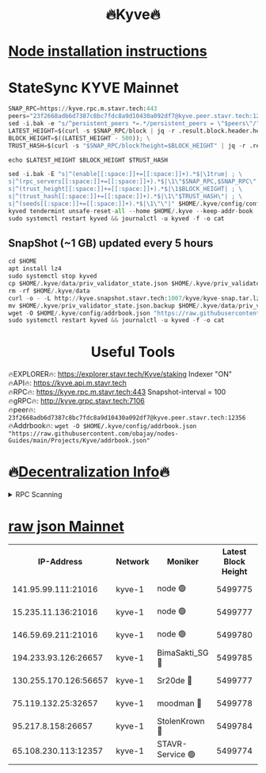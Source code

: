 <h1 align="center"> 🔥Kyve🔥</h1>

[Node installation instructions](https://github.com/obajay/nodes-Guides/tree/main/Projects/Kyve)
=
# StateSync KYVE Mainnet
```python
SNAP_RPC=https://kyve.rpc.m.stavr.tech:443
peers="23f2668adb6d7387c8bc7fdc8a9d10430a092df7@kyve.peer.stavr.tech:12356"
sed -i.bak -e "s/^persistent_peers *=.*/persistent_peers = \"$peers\"/" $HOME/.kyve/config/config.toml
LATEST_HEIGHT=$(curl -s $SNAP_RPC/block | jq -r .result.block.header.height); \
BLOCK_HEIGHT=$((LATEST_HEIGHT - 500)); \
TRUST_HASH=$(curl -s "$SNAP_RPC/block?height=$BLOCK_HEIGHT" | jq -r .result.block_id.hash)

echo $LATEST_HEIGHT $BLOCK_HEIGHT $TRUST_HASH

sed -i.bak -E "s|^(enable[[:space:]]+=[[:space:]]+).*$|\1true| ; \
s|^(rpc_servers[[:space:]]+=[[:space:]]+).*$|\1\"$SNAP_RPC,$SNAP_RPC\"| ; \
s|^(trust_height[[:space:]]+=[[:space:]]+).*$|\1$BLOCK_HEIGHT| ; \
s|^(trust_hash[[:space:]]+=[[:space:]]+).*$|\1\"$TRUST_HASH\"| ; \
s|^(seeds[[:space:]]+=[[:space:]]+).*$|\1\"\"|" $HOME/.kyve/config/config.toml
kyved tendermint unsafe-reset-all --home $HOME/.kyve --keep-addr-book
sudo systemctl restart kyved && journalctl -u kyved -f -o cat
```

## SnapShot (~1 GB) updated every 5 hours
```python
cd $HOME
apt install lz4
sudo systemctl stop kyved
cp $HOME/.kyve/data/priv_validator_state.json $HOME/.kyve/priv_validator_state.json.backup
rm -rf $HOME/.kyve/data
curl -o - -L http://kyve.snapshot.stavr.tech:1007/kyve/kyve-snap.tar.lz4 | lz4 -c -d - | tar -x -C $HOME/.kyve --strip-components 2
mv $HOME/.kyve/priv_validator_state.json.backup $HOME/.kyve/data/priv_validator_state.json
wget -O $HOME/.kyve/config/addrbook.json "https://raw.githubusercontent.com/obajay/nodes-Guides/main/Projects/Kyve/addrbook.json"
sudo systemctl restart kyved && journalctl -u kyved -f -o cat
```

<h1 align="center"> Useful Tools</h1>

🔥EXPLORER🔥:     https://explorer.stavr.tech/Kyve/staking        Indexer "ON" \
🔥API🔥: 			 		https://kyve.api.m.stavr.tech \
🔥RPC🔥:          https://kyve.rpc.m.stavr.tech:443	              Snapshot-interval = 100 \
🔥gRPC🔥:         http://kyve.grpc.stavr.tech:7106 \
🔥peer🔥:					`23f2668adb6d7387c8bc7fdc8a9d10430a092df7@kyve.peer.stavr.tech:12356` \
🔥Addrbook🔥:    ```wget -O $HOME/.kyve/config/addrbook.json "https://raw.githubusercontent.com/obajay/nodes-Guides/main/Projects/Kyve/addrbook.json"```

🔥[Decentralization Info](https://github.com/obajay/StateSync-snapshots/tree/main/Projects/Kyve/Decentralization)🔥
=

<details>
<summary>RPC Scanning</summary>

<h2 align="center"> We scan nodes in real time every 4 hours. And we provide the final result of RPC endpoints.
We cannot influence the operation of these nodes in any way. </h2>


```python
If Voting Power is higher than 0 --> then the Node is a validator of the network and may be subject to attack and be a potential threat to the chain.
```
```python
We marked such validators with a red symbol
```

</details>

[raw json Mainnet](https://rpc-check.kyvem.stavr.tech/kyvem/rpc-kyvem-result.json)
=



<table><tr><th>IP-Address</th><th>Network</th><th>Moniker</th><th>Latest Block Height</th><th>Earliest Block Height</th><th>Catching Up</th><th>Tx Index</th><th>Voting Power</th><th>Scan Time</th></tr><tr><td>141.95.99.111:21016</td><td>kyve-1</td><td>node 🟢</td><td>5499775</td><td>1</td><td>False</td><td>off</td><td>0</td><td>2024-03-24T11:37:36.558490103UTC</td></tr><tr><td>15.235.11.136:21016</td><td>kyve-1</td><td>node 🟢</td><td>5499777</td><td>1</td><td>False</td><td>off</td><td>0</td><td>2024-03-24T11:37:47.388887071UTC</td></tr><tr><td>146.59.69.211:21016</td><td>kyve-1</td><td>node 🟢</td><td>5499780</td><td>1</td><td>False</td><td>off</td><td>0</td><td>2024-03-24T11:38:12.976440032UTC</td></tr><tr><td>194.233.93.126:26657</td><td>kyve-1</td><td>BimaSakti_SG 🔴</td><td>5499785</td><td>2646001</td><td>False</td><td>off</td><td>651</td><td>2024-03-24T11:38:42.725402884UTC</td></tr><tr><td>130.255.170.126:56657</td><td>kyve-1</td><td>Sr20de 🔴</td><td>5499777</td><td>5217201</td><td>False</td><td>off</td><td>6003</td><td>2024-03-24T11:37:47.782025423UTC</td></tr><tr><td>75.119.132.25:32657</td><td>kyve-1</td><td>moodman 🔴</td><td>5499778</td><td>5399778</td><td>False</td><td>off</td><td>6865</td><td>2024-03-24T11:37:52.262831474UTC</td></tr><tr><td>95.217.8.158:26657</td><td>kyve-1</td><td>StolenKrown 🔴</td><td>5499784</td><td>5430801</td><td>False</td><td>on</td><td>2499</td><td>2024-03-24T11:38:33.693908834UTC</td></tr><tr><td>65.108.230.113:12357</td><td>kyve-1</td><td>STAVR-Service 🟢</td><td>5499774</td><td>5498001</td><td>False</td><td>on</td><td>0</td><td>2024-03-24T11:37:30.246027261UTC</td></tr></table>
